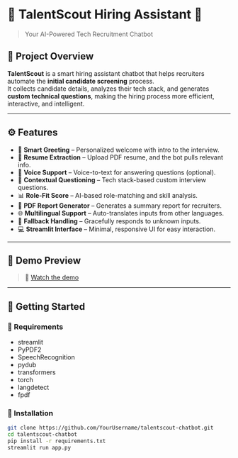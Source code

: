 # 🧠 TalentScout Hiring Assistant 🤖  
> Your AI-Powered Tech Recruitment Chatbot
## 📌 Project Overview

**TalentScout** is a smart hiring assistant chatbot that helps recruiters automate the **initial candidate screening** process.  
It collects candidate details, analyzes their tech stack, and generates **custom technical questions**, making the hiring process more efficient, interactive, and intelligent.

---

## ⚙️ Features

- 👋 **Smart Greeting** – Personalized welcome with intro to the interview.
- 📄 **Resume Extraction** – Upload PDF resume, and the bot pulls relevant info.
- 🎤 **Voice Support** – Voice-to-text for answering questions (optional).
- 💬 **Contextual Questioning** – Tech stack-based custom interview questions.
- 📊 **Role-Fit Score** – AI-based role-matching and skill analysis.
- 📁 **PDF Report Generator** – Generates a summary report for recruiters.
- 🌐 **Multilingual Support** – Auto-translates inputs from other languages.
- 🧠 **Fallback Handling** – Gracefully responds to unknown inputs.
- 💻 **Streamlit Interface** – Minimal, responsive UI for easy interaction.

---

## 📸 Demo Preview

> 🎥 [Watch the demo](https://talentscout-chatbot-pe9tksovvbnfjpdvqphdyy.streamlit.app/)

---

## 🚀 Getting Started

### 🧰 Requirements

- streamlit
- PyPDF2
- SpeechRecognition
- pydub
- transformers
- torch
- langdetect
- fpdf


### 🔧 Installation

```bash
git clone https://github.com/YourUsername/talentscout-chatbot.git
cd talentscout-chatbot
pip install -r requirements.txt
streamlit run app.py
